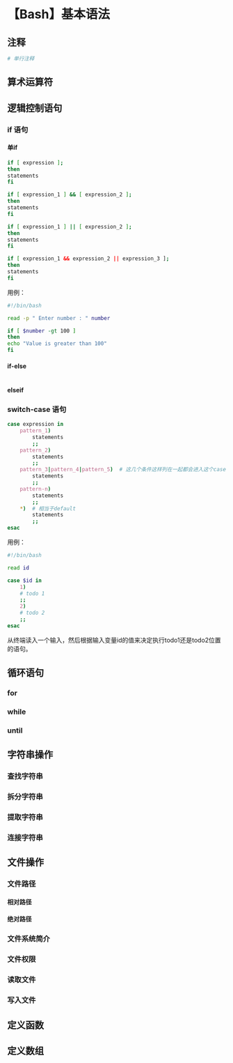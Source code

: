 # 【Bash】基本语法

## 注释

```bash
# 单行注释
```

## 算术运算符

## 逻辑控制语句

### if 语句

#### 单if

```bash
if [ expression ];  
then  
statements  
fi
```

```bash
if [ expression_1 ] && [ expression_2 ];  
then  
statements  
fi
```

```bash
if [ expression_1 ] || [ expression_2 ];  
then  
statements  
fi
```

```bash
if [ expression_1 && expression_2 || expression_3 ];  
then  
statements  
fi
```

用例：

```bash
#!/bin/bash  

read -p " Enter number : " number  

if [ $number -gt 100 ]  
then  
echo "Value is greater than 100"  
fi
```

#### if-else

```bash

```

#### elseif



### switch-case 语句

```bash
case expression in  
    pattern_1)  
        statements  
        ;;  
    pattern_2)  
        statements  
        ;;  
    pattern_3|pattern_4|pattern_5)  # 这几个条件这样列在一起都会进入这个case分支
        statements  
        ;;  
    pattern-n)  
        statements  
        ;;  
    *)  # 相当于default
        statements  
        ;;  
esac
```

用例：

```bash
#!/bin/bash

read id

case $id in
    1)
    # todo 1
    ;;
    2)
    # todo 2
    ;;
esac
```

从终端读入一个输入，然后根据输入变量id的值来决定执行todo1还是todo2位置的语句。

## 循环语句

### for

### while

### until

## 字符串操作

### 查找字符串

### 拆分字符串

### 提取字符串

### 连接字符串



## 文件操作

### 文件路径

#### 相对路径

#### 绝对路径

### 文件系统简介

### 文件权限
### 读取文件

### 写入文件

## 定义函数

## 定义数组
